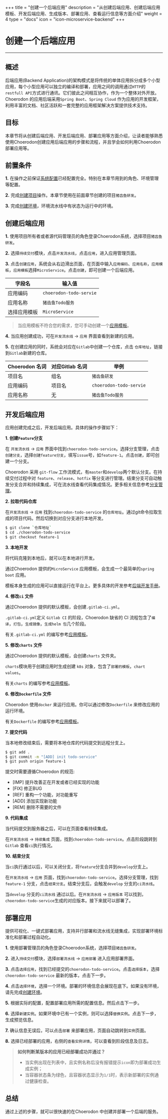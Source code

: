 ﻿+++
title = "创建一个后端应用"
description = "从创建后端应用、创建后端应用模板、开发后端应用、生成版本、部署应用、查看运行信息等方面介绍"
weight = 4
type = "docs"
icon = "icon-microservice-backend"
+++

# 创建一个后端应用
---

## 概述
后端应用(Backend Application)的架构模式是将传统的单体应用拆分成多个小型应用，每个小型应用可以独立的编译和部署，应用之间的调用通过`HTTP`的`restfull API`方式进行通讯。它们彼此之间相互协作，作为一个整体对外开放。Choerodon 的应用后端采用`Spring Boot`、`Spring Cloud` 作为应用的开发框架，利用丰富的文档、社区活跃和一套完整的应用框架解决方案提供技术支持。

## 目标

本章节将从创建后端应用、开发后端应用、部署应用等方面介绍，让读者能够熟悉使用Choerodon创建应用后端应用的步骤和流程，并且学会如何利用Choerodon部署应用等。

## 前置条件

**1.** 在操作之前保证[系统配置](../../user-guide/system-configuration)已经配置完全。特别在本章节用到的角色、环境管理等配置。

**2.** 完成[创建项目](../project)操作。本章节使用在前面章节创建的项目`猪齿鱼研发`。

**3.** 完成[创建环境](../../user-guide/deployment-pipeline/environment-pipeline)，环境流水线中有状态为运行中的环境。

## 创建后端应用

**1.** 使用项目所有者或者源代码管理员的角色登录Choerodon系统，选择项目``猪齿鱼研发``。

**2.** 选择`持续交付`模块，点击`开发流水线`，点击`应用`，进入应用管理页面。

**3.** 点击`创建应用`，系统会从右边滑出页面，在页面中输入`应用编码`、`应用名称`，`应用模板`，`应用模板`选择`MicroService`。点击`创建`，即可创建一个后端应用。

字段名 | 输入值
---|--- 
应用编码 | `choerodon-todo-servie`
应用名称 | `猪齿鱼Todo服务`
选择应用模板 | `MicroService`
 
> 当应用模板不符合您的需求，您可手动创建一个[应用模板](../../user-guide/development-pipeline/application-template/)。

**4.** 当应用创建成功，可在`开发流水线` -> `应用` 界面查看到新建的应用。

**5.** 在创建应用的同时，系统会对应在`Gitlab`中创建一个仓库，点击 `仓库地址`，链接到`Gitlab`新建的仓库。

Choerodon 名词 | 对应Gitlab 名词 | 举例
---|---|---
项目名 | 组名 | `猪齿鱼研发`
应用编码 | 项目名 |`choerodon-todo-servie`
应用名称 | 无 |`猪齿鱼Todo服务`
 
## 开发后端应用

应用创建完成之后，开发后端应用。具体的操作步骤如下：

**1. 创建`Feature`分支**

在 `开发流水线` -> `应用` 界面中找到`choerodon-todo-service`。选择分支管理，点击`创建分支`，选择`创建feature分支`，填写`issue`号，如`feature-1`。点击`创建`，即可创建一个分支。

Choerodon 采用 `git-flow` 工作流模式，有`master`和`develop`两个默认分支。在持续交付过程中对 `feature`、`release`、`hotfix` 等分支进行管理。结束分支可自动触发分支合并和持续集成，可在流水线查看代码集成情况。更多相关信息参考[分支管理](../../user-guide/development-pipeline/branch-management/)。

**2. 拉取代码仓库**

在`开发流水线` -> `应用` 找到`choerodon-todo-service` 的`仓库地址`。通过git命令拉取生成的项目代码。然后切换到对应分支进行本地开发。

``` bash
$ git clone `仓库地址`
$ cd ./choerodon-todo-service
$ git checkout feature-1
```
 
**3. 本地开发**

将代码克隆到本地后，就可以在本地进行开发。

通过Choerodon 提供的`MicroService` 应用模板，会生成一个最简单的`spring boot` 应用。

模板本身生成的应用可以直接运行在平台上。更多具体的开发参考[后端开发手册](../../development-guide/backend/)。

**4. 修改`ci` 文件**

通过Choerodon 提供的默认模板，会创建`.gitlab-ci.yml`。

`.gitlab-ci.yml`定义 `Gitlab CI` 的阶段，Choerodon 缺省的 CI 流程包含了`编译`，`打包`，`生成镜像`，`生成helm 包`几个阶段。	

有关`.gitlab-ci.yml` 的编写参考[应用模板](../../user-guide/development-pipeline/application-template/)。

**5. 修改`charts` 文件**

通过Choerodon 提供的默认模板，会创建`charts` 文件夹。

`charts`模块用于创建应用时生成创建 `k8s` 对象，包含了`部署的模板`，`chart values`。

有关`charts` 的编写参考[应用模板](../../user-guide/development-pipeline/application-template/)。

**6. 修改`Dockerfile` 文件**

Choerodon 使用`docker` 来运行应用。你可以通过修改`Dockerfile` 来修改应用的运行环境。

有关`Dockerfile` 的编写参考[应用模板](../../user-guide/development-pipeline/application-template/)。

**7. 提交代码**

当本地修改结束后，需要将本地仓库的代码提交到远程分支上。

``` bash
$ git add .
$ git commit -m "[ADD] init todo-service"
$ git push origin feature-1
```

提交时需要遵循Choerodon 的规范:

* [IMP] 提升改善正在开发或者已经实现的功能
* [FIX] 修正BUG
* [REF] 重构一个功能，对功能重写
* [ADD] 添加实现新功能
* [REM] 删除不需要的文件
	
**9. 代码集成**

当代码提交到服务器之后，可以在页面查看持续集成。

在`开发流水线` -> `持续集成` 页面，找到`choerodon-todo-service`。点击阶段跳转到`Gitlab` 查看`ci`执行情况。

**10. 结束分支**　

当`ci`执行通过以后，可以关闭分支，将`feature`分支合并到`develop`分支上。

在`开发流水线` -> `应用` 页面，找到`choerodon-todo-service`。选择分支管理，找到`feature-1` 分支，点击`结束分支`。结束分支后，会触发`develop` 分支的`ci流水线`。

当`develop` 分支的`ci流水线` 通过以后。在`开发流水线` -> `应用版本` 可以找到，`choerodon-todo-service`生成的对应版本。接下来就可以部署了。

## 部署应用

提供可视化、一键式部署应用，支持并行部署和流水线无缝集成，实现部署环境标准化和部署过程自动化。

**1.** 使用部署管理员的角色登录Choerodon系统，选择项目`猪齿鱼研发`。

**2.** 进入`持续交付`模块，选择`部署流水线` -> `应用部署` 进入应用部署界面。

**3.** 点击`选择应用`，找到已经提交的`choerodon-todo-service`。点击`选择版本`，选择`choerodon-todo-service` 最新的版本，点击下一步。

**4.** 点击`选择环境`，选择一个环境。部署的环境信息会展现在底下。如果没有环境，请先完成[创建环境](../../user-guide/deployment-pipeline/environment-pipeline)。

**5.** 根据实际的配置，配置部署应用所需的配置信息。然后点击下一步。

**6.** 选择`新建实例`。如果环境中已有一个实例，则可以选择`替换实例`。点击下一步，生成预览信息。

**7.** 确认信息无误后，可以点击`部署` 来部署应用，页面自动跳转到`实例`页面。

**8.** 选择已经部署的应用，右侧的`查看实例详情`，可以查看到阶段信息及日志。

> **如何判断某版本的应用已经部署成功并通过？**
>
>* 当实例出现在列表中，且实例名称后没有报错提示`icon`即为部署成功生成实例；
>* 当容器状态条为绿色，且容器状态显示为`1/1`时，表示新部署的实例通过健康检查。

## 总结

通过上述的步骤，就可以很快速的在Choerodon 中创建并部署一个后端的服务。